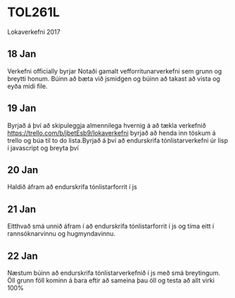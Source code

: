 # TOL261L
Lokaverkefni 2017

## 18 Jan
Verkefni officially byrjar
Notaði gamalt vefforritunarverkefni sem grunn og breytti honum. Búinn að bæta við jsmidgen og búinn að takast að vista og eyða midi file.
## 19 Jan
Byrjað á því að skipuleggja almennilega hvernig á að tækla verkefnið https://trello.com/b/jbetEsb9/lokaverkefni byrjað að henda inn töskum á trello og búa til to do lista.Byrjað á því að endurskrifa tónlistarverkefni úr lisp í javascript og breyta því
## 20 Jan
Haldið áfram að endurskrifa tónlistarforrit í js
## 21 Jan
Eitthvað smá unnið áfram í að endurskrifa tónlistarforrit í js og tíma eitt í rannsóknarvinnu og hugmyndavinnu.
## 22 Jan
Næstum búinn að endurskrifa tónlistarverkefnið í js með smá breytingum. Öll grunn föll kominn á bara eftir að sameina þau öll og testa að allt virki 100%
